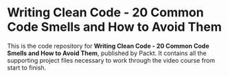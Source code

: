 # Writing Clean Code - 20 Common Code Smells and How to Avoid Them
This is the code repository for **Writing Clean Code - 20 Common Code Smells and How to Avoid Them**, published by Packt. It contains all the supporting project files necessary to work through the video course from start to finish. 

